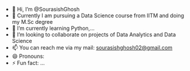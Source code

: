- 👋 Hi, I’m @SourasishGhosh
- 👀 Currently I am pursuing a Data Science course from IITM and doing my M.Sc degree
- 🌱 I’m currently learning Python,...
- 💞️ I’m looking to collaborate on projects of Data Analytics and Data Science
- 📫 You can reach me via my mail: sourasishghosh02@gmail.com
- 😄 Pronouns: 
- ⚡ Fun fact: ...

<!---
SourasishGhosh/SourasishGhosh is a ✨ special ✨ repository because its `README.md` (this file) appears on your GitHub profile.
You can click the Preview link to take a look at your changes.
--->
